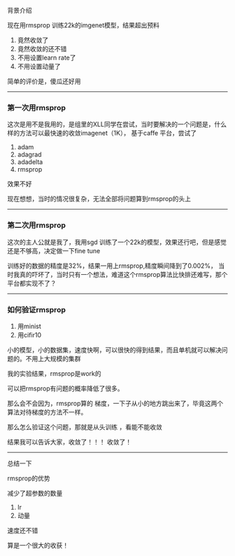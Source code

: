 背景介绍

现在用rmsprop 训练22k的imgenet模型，结果超出预料

1. 竟然收敛了
2. 竟然收敛的还不错
3. 不用设置learn rate了
4. 不用设置动量了

简单的评价是，傻瓜还好用

---

### 第一次用rmsprop

这次是用不是我用的，是组里的XLL同学在尝试，当时要解决的一个问题是，什么样的方法可以最快速的收敛imagenet（1K）， 基于caffe 平台，尝试了

1. adam
2. adagrad
3. adadelta
4. rmsprop

效果不好

现在想想，当时的情况很复杂，无法全部将问题算到rmsprop的头上

----

### 第二次用rmsprop

这次的主人公就是我了，我用sgd 训练了一个22k的模型，效果还行吧，但是感觉还是不够高，决定做一下fine tune

训练好的数据的精度是32%，结果一用上rmsprop,精度瞬间降到了0.002%，
当时我真的吓坏了，当时只有一个想法，难道这个rmsprop算法比快排还难写，那个平台都实现不了？

---

### 如何验证rmsprop

1. 用minist
2. 用cifir10


小的模型，小的数据集，速度快啊，可以很快的得到结果，而且单机就可以解决问题的。不用上大规模的集群

我的实验结果，rmsprop是work的

可以把rmsprop有问题的概率降低了很多。

那么会不会因为，rmsprop算的 梯度，一下子从小的地方跳出来了，毕竟这两个算法对待梯度的方法不一样。

那么怎么验证这个问题，那就是从头训练 ，看能不能收敛

结果我可以告诉大家，收敛了！！！
收敛了！

---

总结一下

rmsprop的优势

减少了超参数的数量

1. lr
2. 动量


速度还不错

算是一个很大的收获！
